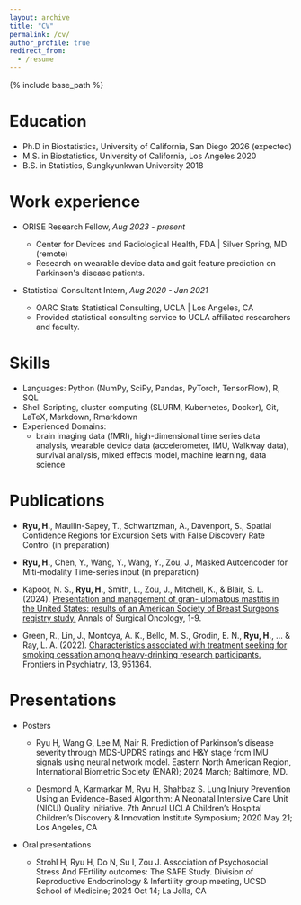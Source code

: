 ```yaml
---
layout: archive
title: "CV"
permalink: /cv/
author_profile: true
redirect_from:
  - /resume
---
```


{% include base_path %}

Education
======
* Ph.D in Biostatistics, University of California, San Diego 2026 (expected)
* M.S. in Biostatistics, University of California, Los Angeles 2020
* B.S. in Statistics, Sungkyunkwan University 2018



Work experience
======
* ORISE Research Fellow, *Aug 2023 - present*
  * Center for Devices and Radiological Health, FDA | Silver Spring, MD (remote)
  * Research on wearable device data and gait feature prediction on Parkinson's disease patients.

* Statistical Consultant Intern, *Aug 2020 - Jan 2021*
  * OARC Stats Statistical Consulting, UCLA | Los Angeles, CA
  * Provided statistical consulting service to UCLA affiliated researchers and faculty.

Skills
======
* Languages: Python (NumPy, SciPy, Pandas, PyTorch, TensorFlow), R, SQL
* Shell Scripting, cluster computing (SLURM, Kubernetes, Docker), Git, LaTeX, Markdown, Rmarkdown
* Experienced Domains:
  * brain imaging data (fMRI), high-dimensional time series data analysis, wearable device data (accelerometer, IMU, Walkway data), survival analysis, mixed effects model, machine learning, data science


Publications
======
* **Ryu, H.**, Maullin-Sapey, T., Schwartzman, A., Davenport, S., Spatial Confidence Regions for Excursion Sets with False Discovery Rate Control (in preparation)

* **Ryu, H.**, Chen, Y., Wang, Y., Wang, Y.,  Zou, J., Masked Autoencoder for Mlti-modality Time-series input (in preparation)

* Kapoor, N. S., **Ryu, H.**, Smith, L., Zou, J., Mitchell, K., & Blair, S. L. (2024). [Presentation and management of gran-
ulomatous mastitis in the United States: results of an American Society of Breast Surgeons registry study.](https://pubmed.ncbi.nlm.nih.gov/38969857/) Annals
of Surgical Oncology, 1-9.


* Green, R., Lin, J., Montoya, A. K., Bello, M. S., Grodin, E. N., **Ryu, H.**, ... & Ray, L. A. (2022). [Characteristics associated
with treatment seeking for smoking cessation among heavy-drinking research participants.](https://pubmed.ncbi.nlm.nih.gov/36245856/) Frontiers in Psychiatry,
13, 951364.
  
Presentations
======
* Posters
  * Ryu H, Wang G, Lee M, Nair R. Prediction of Parkinson’s disease severity through MDS-UPDRS ratings and H&Y stage from IMU signals using neural network model. Eastern North American Region, International Biometric Society (ENAR); 2024 March; Baltimore, MD.

  * Desmond A, Karmarkar M, Ryu H, Shahbaz S. Lung Injury Prevention Using an Evidence-Based Algorithm: A Neonatal Intensive Care Unit (NICU) Quality Initiative. 7th Annual UCLA Children’s Hospital Children’s Discovery & Innovation Institute Symposium; 2020 May 21; Los Angeles, CA

* Oral presentations
  * Strohl H, Ryu H, Do N, Su I, Zou J. Association of Psychosocial Stress And FErtility outcomes: The SAFE Study. Division of Reproductive Endocrinology & Infertility group meeting, UCSD School of Medicine; 2024 Oct 14; La Jolla, CA

